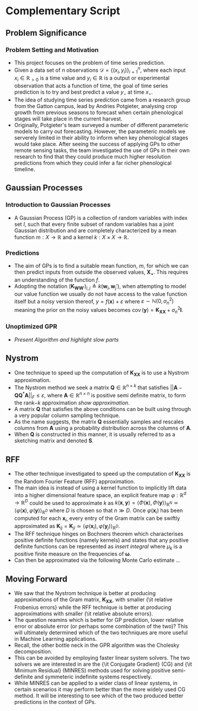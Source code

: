 # Complementary Script

## Problem Significance

### Problem Setting and Motivation

- This project focuses on the problem of time series prediction.
- Given a data set of $n$ observations $\mathcal{D} = \left\{ \left( x_i , y_i \right) \right\}_{i=1}^{n}$, where each input $x_i \in \mathbb{R}_{>0}$ is a time value and $y_i \in \mathbb{R}$ is a output or experimental observation that acts a function of time, the goal of time series prediction is to try and best predict a value $y_{\star}$ at time $x_{\star}$.
- The idea of studying time series prediction came from a research group from the Gatton campus, lead by Andries Potgieter, analysing crop growth from previous seasons to forecast when certain phenological stages will take place in the current harvest.
- Originally, Potgieter's team surveyed a number of different parameteric models to carry out forecasting. However, the parameteric models we serverely limited in their ability to inform when key phenological stages would take place. After seeing the success of applying GPs to other remote sensing tasks, the team investigated the use of GPs in their own research to find that they could produce much higher resolution predictions from which they could infer a far richer phenological timeline.

## Gaussian Processes

### Introduction to Gaussian Processes

- A Gaussian Process (GP) is a collection of random variables with index set $I$, such that every finite subset of random variables has a joint Gaussian distribution and are completely characterized by a mean function $m : X \to \mathbb{R}$ and a kernel $k : X \times X \to \mathbb{R}$.

### Predictions

- The aim of GPs is to find a suitable mean function, $m$, for which we can then predict inputs from outside the observed values, $\bm{X_{\star}}$. This requires an understanding of the function $f$.
- Adopting the notation $\left( \bm{K}_{\bm{W} \bm{W}'} \right)_{i,j} \triangleq k \left( \bm{w}_i , \bm{w}_j' \right)$, when attempting to model our value function we usually do not have access to the value function itself but a noisy version thereof, $y = f(\bm{x}) + \varepsilon$ where $\varepsilon \sim \mathbb{N} (0, \sigma_n^2)$ meaning the prior on the noisy values becomes $\operatorname{cov} (\bm{y}) = \bm{K_{XX}} + \sigma_n^2 \bm{I}$.

### Unoptimized GPR

- _Present Algorithm and highlight slow parts_

## Nystrom

- One technique to speed up the computation of $\bm{K_{XX}}$ is to use a Nystrom approximation.
- The Nystrom method we seek a matrix $\bm{Q}\in \mathbb{R}^{n \times k}$ that satisfies ${|| \bm{A} - \bm{Q} \bm{Q}^{\ast} \bm{A} ||}_{F} \leq \varepsilon$, where $\bm{A} \in \mathbb{R}^{n \times n}$ is positive semi definite matrix, to form the rank$-k$ approximation _show approximation_.
- A matrix $\bm{Q}$ that satisfies the above conditions can be built using through a very popular column sampling technique.
- As the name suggests, the matrix $\bm{Q}$ essentially samples and rescales columns from $\bm{A}$ using a probability distribution across the columns of $\bm{A}$.
- When $\bm{Q}$ is constructed in this manner, it is usually referred to as a sketching matrix and denoted $\bm{S}$.

## RFF
- The other technique investigated to speed up the computation of $\bm{K_{XX}}$ is the Random Fourier Feature (RFF) approximation.
- The main idea is instead of using a kernel function to implicitly lift data into a higher dimensional feature space, an explicit feature map $\varphi : \mathbb{R}^d \to \mathbb{R}^D$ could be used to approximate $k$ as $k \left( \bm{x} , \bm{y} \right) = \langle \Phi (\bm{x}) , \Phi (\bm{y}) \rangle_{\mathbb{R}^N} \simeq \langle \varphi (\bm{x}) , \varphi (\bm{y}) \rangle_{\mathbb{R}^D}$ where $D$ is chosen so that $n \gg  D$. Once $\varphi (\bm{x}_i)$ has been computed for each $\bm{x}_i$, every entry of the Gram matrix can be swiftly approximated as $\bm{K}_{ij} = \bm{K}_{ji} \simeq \langle \varphi (\bm{x}_i) , \varphi (\bm{y}_j) \rangle_{\mathbb{R}^D}$.
- The RFF technique hinges on Bochners theorem which characterises positive definite functions (namely kernels) and states that any positive definite functions can be represented as _insert integral_ where $\mu_k$ is a positive finite measure on the frequencies of $\bm{\omega}$.
- Can then be approximated via the following Monte Carlo estimate ...

## Moving Forward

- We saw that the Nystrom technique is better at producing approximations of the Gram matrix, $\bm{K}_{\bm{XX}}$, with smaller {\it relative Frobenius errors} while the RFF technique is better at producing approximations with smaller {\it relative absolute errors}.
- The question reamins which is better for GP prediction, lower relative error or absolute error (or perhaps some combination of the two)? This will ultimately determined which of the two techniques are more useful in Machine Learning applications.
- Recall, the other bottle neck in the GPR algorithm was the Cholesky decomposition.
- This can be avoided by employing faster linear system solvers. The two solvers we are interested in are the {\it Conjugate Gradient} (CG) and {\it Minimum Residual} (MINRES) methods used for solving positive semi-definite and symmeteric indefinite systems respectively.
- While MINRES can be applied to a wider class of linear systems, in certain scenarios it may perform better than the more widely used CG method. It will be interesting to see which of the two produced better predictions in the context of GPs.
